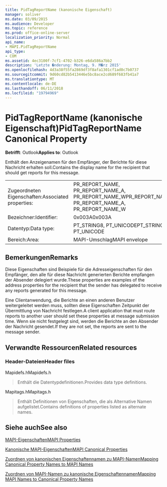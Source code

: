 ```yaml
---
title: PidTagReportName (kanonische Eigenschaft)
manager: soliver
ms.date: 03/09/2015
ms.audience: Developer
ms.topic: reference
ms.prod: office-online-server
localization_priority: Normal
api_name:
- MAPI.PidTagReportName
api_type:
- COM
ms.assetid: 4ec3100f-7cf1-4702-b326-e6da586a7bb2
description: 'Letzte �nderung: Montag, 9. M�rz 2015'
ms.openlocfilehash: 4d3a38f55fa2869df3f8afa1301cf1ad0c7b0737
ms.sourcegitcommit: 9d60cd82b5413446e5bc8ace2cd689f683fb41a7
ms.translationtype: MT
ms.contentlocale: de-DE
ms.lasthandoff: 06/11/2018
ms.locfileid: "19794969"
---
```

# <a name="pidtagreportname-canonical-property"></a><span data-ttu-id="fb23c-103">PidTagReportName (kanonische Eigenschaft)</span><span class="sxs-lookup"><span data-stu-id="fb23c-103">PidTagReportName Canonical Property</span></span>

  
  
<span data-ttu-id="fb23c-104">**Betrifft**: Outlook</span><span class="sxs-lookup"><span data-stu-id="fb23c-104">**Applies to**: Outlook</span></span> 
  
<span data-ttu-id="fb23c-105">Enthält den Anzeigenamen für den Empfänger, der Berichte für diese Nachricht erhalten soll.</span><span class="sxs-lookup"><span data-stu-id="fb23c-105">Contains the display name for the recipient that should get reports for this message.</span></span>
  
|||
|:-----|:-----|
|<span data-ttu-id="fb23c-106">Zugeordneten Eigenschaften:</span><span class="sxs-lookup"><span data-stu-id="fb23c-106">Associated properties:</span></span>  <br/> |<span data-ttu-id="fb23c-107">PR_REPORT_NAME, PR_REPORT_NAME_A, PR_REPORT_NAME_W</span><span class="sxs-lookup"><span data-stu-id="fb23c-107">PR_REPORT_NAME, PR_REPORT_NAME_A, PR_REPORT_NAME_W</span></span>  <br/> |
|<span data-ttu-id="fb23c-108">Bezeichner:</span><span class="sxs-lookup"><span data-stu-id="fb23c-108">Identifier:</span></span>  <br/> |<span data-ttu-id="fb23c-109">0x003A</span><span class="sxs-lookup"><span data-stu-id="fb23c-109">0x003A</span></span>  <br/> |
|<span data-ttu-id="fb23c-110">Datentyp:</span><span class="sxs-lookup"><span data-stu-id="fb23c-110">Data type:</span></span>  <br/> |<span data-ttu-id="fb23c-111">PT_STRING8, PT_UNICODE</span><span class="sxs-lookup"><span data-stu-id="fb23c-111">PT_STRING8, PT_UNICODE</span></span>  <br/> |
|<span data-ttu-id="fb23c-112">Bereich:</span><span class="sxs-lookup"><span data-stu-id="fb23c-112">Area:</span></span>  <br/> |<span data-ttu-id="fb23c-113">MAPI-Umschlag</span><span class="sxs-lookup"><span data-stu-id="fb23c-113">MAPI envelope</span></span>  <br/> |
   
## <a name="remarks"></a><span data-ttu-id="fb23c-114">Bemerkungen</span><span class="sxs-lookup"><span data-stu-id="fb23c-114">Remarks</span></span>

<span data-ttu-id="fb23c-115">Diese Eigenschaften sind Beispiele für die Adresseigenschaften für den Empfänger, den alle für diese Nachricht generierten Berichte empfangen der Absender delegiert wurde.</span><span class="sxs-lookup"><span data-stu-id="fb23c-115">These properties are examples of the address properties for the recipient that the sender has delegated to receive any reports generated for this message.</span></span>
  
<span data-ttu-id="fb23c-116">Eine Clientanwendung, die Berichte an einen anderen Benutzer weitergeleitet werden muss, sollten diese Eigenschaften Zeitpunkt der Übermittlung von Nachricht festlegen.</span><span class="sxs-lookup"><span data-stu-id="fb23c-116">A client application that must route reports to another user should set these properties at message submission time.</span></span> <span data-ttu-id="fb23c-117">Wenn sie nicht festgelegt sind, werden die Berichte an den Absender der Nachricht gesendet.</span><span class="sxs-lookup"><span data-stu-id="fb23c-117">If they are not set, the reports are sent to the message sender.</span></span>
  
## <a name="related-resources"></a><span data-ttu-id="fb23c-118">Verwandte Ressourcen</span><span class="sxs-lookup"><span data-stu-id="fb23c-118">Related resources</span></span>

### <a name="header-files"></a><span data-ttu-id="fb23c-119">Header-Dateien</span><span class="sxs-lookup"><span data-stu-id="fb23c-119">Header files</span></span>

<span data-ttu-id="fb23c-120">Mapidefs.h</span><span class="sxs-lookup"><span data-stu-id="fb23c-120">Mapidefs.h</span></span>
  
> <span data-ttu-id="fb23c-121">Enthält die Datentypdefinitionen.</span><span class="sxs-lookup"><span data-stu-id="fb23c-121">Provides data type definitions.</span></span>
    
<span data-ttu-id="fb23c-122">Mapitags.h</span><span class="sxs-lookup"><span data-stu-id="fb23c-122">Mapitags.h</span></span>
  
> <span data-ttu-id="fb23c-123">Enthält Definitionen von Eigenschaften, die als Alternative Namen aufgelistet.</span><span class="sxs-lookup"><span data-stu-id="fb23c-123">Contains definitions of properties listed as alternate names.</span></span>
    
## <a name="see-also"></a><span data-ttu-id="fb23c-124">Siehe auch</span><span class="sxs-lookup"><span data-stu-id="fb23c-124">See also</span></span>



[<span data-ttu-id="fb23c-125">MAPI-Eigenschaften</span><span class="sxs-lookup"><span data-stu-id="fb23c-125">MAPI Properties</span></span>](mapi-properties.md)
  
[<span data-ttu-id="fb23c-126">Kanonische MAPI-Eigenschaften</span><span class="sxs-lookup"><span data-stu-id="fb23c-126">MAPI Canonical Properties</span></span>](mapi-canonical-properties.md)
  
[<span data-ttu-id="fb23c-127">Zuordnen von kanonischen Eigenschaftennamen zu MAPI-Namen</span><span class="sxs-lookup"><span data-stu-id="fb23c-127">Mapping Canonical Property Names to MAPI Names</span></span>](mapping-canonical-property-names-to-mapi-names.md)
  
[<span data-ttu-id="fb23c-128">Zuordnen von MAPI-Namen zu kanonische Eigenschaftennamen</span><span class="sxs-lookup"><span data-stu-id="fb23c-128">Mapping MAPI Names to Canonical Property Names</span></span>](mapping-mapi-names-to-canonical-property-names.md)

